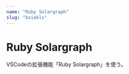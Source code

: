 ```yaml
---
name: "Ruby Solargraph"
slug: "bxiakls"
---
```


# Ruby Solargraph

VSCodeの拡張機能「Ruby Solargraph」を使う。